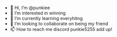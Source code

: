 - 👋 Hi, I’m @punkiee
- 👀 I’m interested in winning
- 🌱 I’m currently learning everyhitng
- 💞️ I’m looking to collaborate on being my friend
- 📫 How to reach me discord punkie5255 add up!
